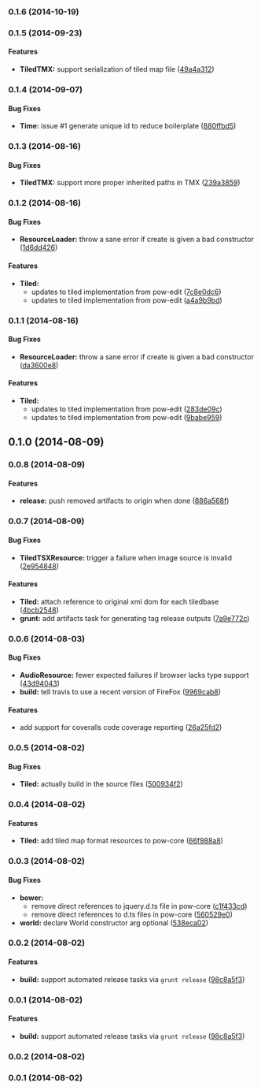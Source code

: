 <a name="0.1.6"></a>
### 0.1.6 (2014-10-19)


<a name="0.1.5"></a>
### 0.1.5 (2014-09-23)


#### Features

* **TiledTMX:** support serialization of tiled map file ([49a4a312](http://github.com/justindujardin/pow-core/commit/49a4a3125918f5486537b609b53f4e271142d9d0))


<a name="0.1.4"></a>
### 0.1.4 (2014-09-07)


#### Bug Fixes

* **Time:** issue #1 generate unique id to reduce boilerplate ([880ffbd5](http://github.com/justindujardin/pow-core/commit/880ffbd5634e3a19ea719ea7710bb6fc7763f9ad))


<a name="0.1.3"></a>
### 0.1.3 (2014-08-16)


#### Bug Fixes

* **TiledTMX:** support more proper inherited paths in TMX ([239a3859](http://github.com/justindujardin/pow-core/commit/239a3859a544e565b6a7abe1b564833326e095d1))


<a name="0.1.2"></a>
### 0.1.2 (2014-08-16)


#### Bug Fixes

* **ResourceLoader:** throw a sane error if create is given a bad constructor ([1d6dd426](http://github.com/justindujardin/pow-core/commit/1d6dd4261df6726d2c5bf5455b39dba383128a73))


#### Features

* **Tiled:**
  * updates to tiled implementation from pow-edit ([7c8e0dc6](http://github.com/justindujardin/pow-core/commit/7c8e0dc6bf7f7264362eb98a650bb06cdc04c31c))
  * updates to tiled implementation from pow-edit ([a4a9b9bd](http://github.com/justindujardin/pow-core/commit/a4a9b9bd04e56574323b08cd5913fdd56e1f2c1b))


<a name="0.1.1"></a>
### 0.1.1 (2014-08-16)


#### Bug Fixes

* **ResourceLoader:** throw a sane error if create is given a bad constructor ([da3600e8](http://github.com/justindujardin/pow-core/commit/da3600e82cbba1e52a82c9e904241824b08aa47d))


#### Features

* **Tiled:**
  * updates to tiled implementation from pow-edit ([283de09c](http://github.com/justindujardin/pow-core/commit/283de09cf63083e9c6e8a91c431b2d9621e6dad5))
  * updates to tiled implementation from pow-edit ([9babe959](http://github.com/justindujardin/pow-core/commit/9babe959ebf710cf3cd5c51d46636167b0ebace0))


<a name="0.1.0"></a>
## 0.1.0 (2014-08-09)


<a name="0.0.8"></a>
### 0.0.8 (2014-08-09)


#### Features

* **release:** push removed artifacts to origin when done ([886a568f](http://github.com/justindujardin/pow-core/commit/886a568fd0a96c31dfe303a7e75983cab912a34f))


<a name="0.0.7"></a>
### 0.0.7 (2014-08-09)


#### Bug Fixes

* **TiledTSXResource:** trigger a failure when image source is invalid ([2e954848](http://github.com/justindujardin/pow-core/commit/2e9548482fc925dab127959eb82a6ab25476f6bb))


#### Features

* **Tiled:** attach reference to original xml dom for each tiledbase ([4bcb2548](http://github.com/justindujardin/pow-core/commit/4bcb2548a0465eb6d494bb0da3a742877e10eeb8))
* **grunt:** add artifacts task for generating tag release outputs ([7a9e772c](http://github.com/justindujardin/pow-core/commit/7a9e772c12611f63c510b95729f232fe9801938f))


<a name="0.0.6"></a>
### 0.0.6 (2014-08-03)


#### Bug Fixes

* **AudioResource:** fewer expected failures if browser lacks type support ([43d94043](http://github.com/justindujardin/pow-core/commit/43d940434720891a76666e4c41527aa72def767d))
* **build:** tell travis to use a recent version of FireFox ([9969cab8](http://github.com/justindujardin/pow-core/commit/9969cab85c80e72c046945e2bd4c537f53882571))


#### Features

* add support for coveralls code coverage reporting ([26a25fd2](http://github.com/justindujardin/pow-core/commit/26a25fd21484d40b9d0152b6d7a827475fdde649))


<a name="0.0.5"></a>
### 0.0.5 (2014-08-02)


#### Bug Fixes

* **Tiled:** actually build in the source files ([500934f2](http://github.com/justindujardin/pow-core/commit/500934f2563bde92e3066e740c456993b471e897))


<a name="0.0.4"></a>
### 0.0.4 (2014-08-02)


#### Features

* **Tiled:** add tiled map format resources to pow-core ([66f988a8](http://github.com/justindujardin/pow-core/commit/66f988a8b80167df20b8d9e7856263ca5f2f52e5))


<a name="0.0.3"></a>
### 0.0.3 (2014-08-02)


#### Bug Fixes

* **bower:**
  * remove direct references to jquery.d.ts file in pow-core ([c1f433cd](http://github.com/justindujardin/pow-core/commit/c1f433cd218fd977997cdef2cc6fb86a43abbf16))
  * remove direct references to d.ts files in pow-core ([560529e0](http://github.com/justindujardin/pow-core/commit/560529e0ca9d5fa03baea710cf39d0f22dfd8560))
* **world:** declare World constructor arg optional ([538eca02](http://github.com/justindujardin/pow-core/commit/538eca0230d11d06c7617b71656e829736acf014))


<a name="0.0.2"></a>
### 0.0.2 (2014-08-02)


#### Features

* **build:** support automated release tasks via `grunt release` ([98c8a5f3](http://github.com/justindujardin/pow-core/commit/98c8a5f345b4616b525fd7515a797e52c371e722))


<a name="0.0.1"></a>
### 0.0.1 (2014-08-02)


#### Features

* **build:** support automated release tasks via `grunt release` ([98c8a5f3](http://github.com/justindujardin/pow-core/commit/98c8a5f345b4616b525fd7515a797e52c371e722))


<a name="0.0.2"></a>
### 0.0.2 (2014-08-02)


<a name="0.0.1"></a>
### 0.0.1 (2014-08-02)


